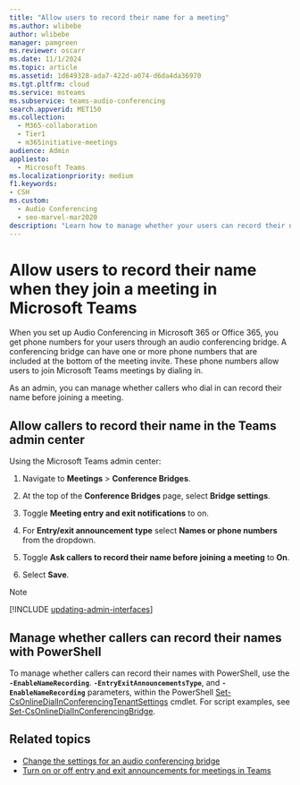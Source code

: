 ```yaml
---
title: "Allow users to record their name for a meeting"
ms.author: wlibebe
author: wlibebe
manager: pamgreen
ms.reviewer: oscarr
ms.date: 11/1/2024
ms.topic: article
ms.assetid: 1d649328-ada7-422d-a074-d6da4da36970
ms.tgt.pltfrm: cloud
ms.service: msteams
ms.subservice: teams-audio-conferencing
search.appverid: MET150
ms.collection: 
  - M365-collaboration
  - Tier1
  - m365initiative-meetings
audience: Admin
appliesto: 
  - Microsoft Teams
ms.localizationpriority: medium
f1.keywords:
- CSH
ms.custom: 
  - Audio Conferencing
  - seo-marvel-mar2020
description: "Learn how to manage whether your users can record their names when they join a meeting in Microsoft Teams."
---
```


# Allow users to record their name when they join a meeting in Microsoft Teams

When you set up Audio Conferencing in Microsoft 365 or Office 365, you get phone numbers for your users through an audio conferencing bridge. A conferencing bridge can have one or more phone numbers that are included at the bottom of the meeting invite. These phone numbers allow users to join Microsoft Teams meetings by dialing in.

As an admin, you can manage whether callers who dial in can record their name before joining a meeting.

## Allow callers to record their name in the Teams admin center

Using the Microsoft Teams admin center:

1. Navigate to **Meetings** > **Conference Bridges**.

2. At the top of the **Conference Bridges** page, select **Bridge settings**.

3. Toggle **Meeting entry and exit notifications** to on.

4. For **Entry/exit announcement type** select **Names or phone numbers** from the dropdown.

5. Toggle **Ask callers to record their name before joining a meeting** to **On**.

6. Select **Save**.

> [!NOTE]
> [!INCLUDE [updating-admin-interfaces](includes/updating-admin-interfaces.md)]

## Manage whether callers can record their names with PowerShell

To manage whether callers can record their names with PowerShell, use the **`-EnableNameRecording`**. **`-EntryExitAnnouncementsType`**, and **`-EnableNameRecording`** parameters, within the PowerShell [Set-CsOnlineDialInConferencingTenantSettings](/powershell/module/teams/set-csonlinedialinconferencingtenantsettings) cmdlet. For script examples, see [Set-CsOnlineDialInConferencingBridge](/powershell/module/teams/Set-csonlinedialinconferencingtenantsettings).

## Related topics

- [Change the settings for an audio conferencing bridge](change-the-settings-for-an-audio-conferencing-bridge.md)
- [Turn on or off entry and exit announcements for meetings in Teams](turn-on-or-off-entry-and-exit-announcements-for-meetings-in-teams.md)
